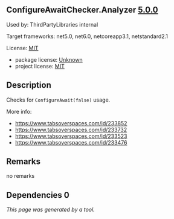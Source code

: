 ConfigureAwaitChecker.Analyzer [5.0.0](https://www.nuget.org/packages/ConfigureAwaitChecker.Analyzer/5.0.0)
--------------------

Used by: ThirdPartyLibraries internal

Target frameworks: net5.0, net6.0, netcoreapp3.1, netstandard2.1

License: [MIT](../../../../licenses/mit) 

- package license: [Unknown]() 
- project license: [MIT](https://github.com/cincuranet/ConfigureAwaitChecker) 

Description
-----------
Checks for `ConfigureAwait(false)` usage.

More info:
* https://www.tabsoverspaces.com/id/233852
* https://www.tabsoverspaces.com/id/233732
* https://www.tabsoverspaces.com/id/233523
* https://www.tabsoverspaces.com/id/233476

Remarks
-----------
no remarks


Dependencies 0
-----------


*This page was generated by a tool.*